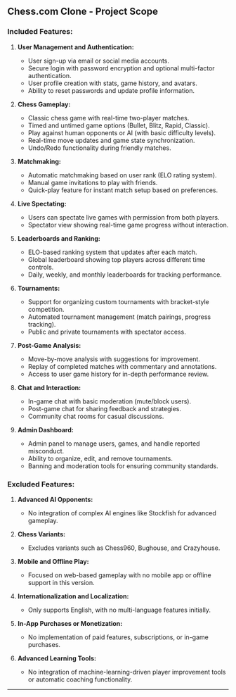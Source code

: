 
## Chess.com Clone - Project Scope

### **Included Features:**

1. **User Management and Authentication:**
   - User sign-up via email or social media accounts.
   - Secure login with password encryption and optional multi-factor authentication.
   - User profile creation with stats, game history, and avatars.
   - Ability to reset passwords and update profile information.

2. **Chess Gameplay:**
   - Classic chess game with real-time two-player matches.
   - Timed and untimed game options (Bullet, Blitz, Rapid, Classic).
   - Play against human opponents or AI (with basic difficulty levels).
   - Real-time move updates and game state synchronization.
   - Undo/Redo functionality during friendly matches.

3. **Matchmaking:**
   - Automatic matchmaking based on user rank (ELO rating system).
   - Manual game invitations to play with friends.
   - Quick-play feature for instant match setup based on preferences.

4. **Live Spectating:**
   - Users can spectate live games with permission from both players.
   - Spectator view showing real-time game progress without interaction.

5. **Leaderboards and Ranking:**
   - ELO-based ranking system that updates after each match.
   - Global leaderboard showing top players across different time controls.
   - Daily, weekly, and monthly leaderboards for tracking performance.

6. **Tournaments:**
   - Support for organizing custom tournaments with bracket-style competition.
   - Automated tournament management (match pairings, progress tracking).
   - Public and private tournaments with spectator access.

7. **Post-Game Analysis:**
   - Move-by-move analysis with suggestions for improvement.
   - Replay of completed matches with commentary and annotations.
   - Access to user game history for in-depth performance review.

8. **Chat and Interaction:**
   - In-game chat with basic moderation (mute/block users).
   - Post-game chat for sharing feedback and strategies.
   - Community chat rooms for casual discussions.

9. **Admin Dashboard:**
   - Admin panel to manage users, games, and handle reported misconduct.
   - Ability to organize, edit, and remove tournaments.
   - Banning and moderation tools for ensuring community standards.

### **Excluded Features:**

1. **Advanced AI Opponents:**
   - No integration of complex AI engines like Stockfish for advanced gameplay.

2. **Chess Variants:**
   - Excludes variants such as Chess960, Bughouse, and Crazyhouse.

3. **Mobile and Offline Play:**
   - Focused on web-based gameplay with no mobile app or offline support in this version.

4. **Internationalization and Localization:**
   - Only supports English, with no multi-language features initially.

5. **In-App Purchases or Monetization:**
   - No implementation of paid features, subscriptions, or in-game purchases.

6. **Advanced Learning Tools:**
   - No integration of machine-learning-driven player improvement tools or automatic coaching functionality.

---
